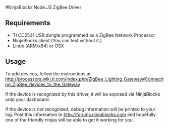 #NinjaBlocks Node.JS ZigBee Driver

## Requirements
- TI CC2531 USB dongle programmed as a ZigBee Network Processor
- NinjaBlocks client (You can test without it.)
- Linux (ARM/x64) or OSX

## Usage
To add devices, follow the instructions at http://processors.wiki.ti.com/index.php/ZigBee_Lighting_Gateway#Connecting_ZigBee_devices_to_the_Gateway

If the device is recognized by this driver, it will be exposed via NinjaBlocks onto your dashboard.

If the device is *not* recognized, debug information will be printed to your log. Post this information to http://forums.ninjablocks.com and hopefully one of the friendly ninjas will be able to get it working for you.

